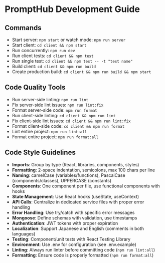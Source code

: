 # PromptHub Development Guide

## Commands
- Start server: `npm start` or watch mode: `npm run server`
- Start client: `cd client && npm start`
- Run concurrently: `npm run dev`
- Run client tests: `cd client && npm test`
- Run single test: `cd client && npm test -- -t "test name"`
- Build client: `cd client && npm run build`
- Create production build: `cd client && npm run build && npm start`

## Code Quality Tools
- Run server-side linting: `npm run lint`
- Fix server-side lint issues: `npm run lint:fix`
- Format server-side code: `npm run format`
- Run client-side linting: `cd client && npm run lint`
- Fix client-side lint issues: `cd client && npm run lint:fix`
- Format client-side code: `cd client && npm run format`
- Lint entire project: `npm run lint:all`
- Format entire project: `npm run format:all`

## Code Style Guidelines
- **Imports**: Group by type (React, libraries, components, styles)
- **Formatting**: 2-space indentation, semicolons, max 100 chars per line
- **Naming**: camelCase (variables/functions), PascalCase (components/classes), UPPERCASE (constants)
- **Components**: One component per file, use functional components with hooks
- **State Management**: Use React hooks (useState, useContext)
- **API Calls**: Centralize in dedicated service files with proper error handling
- **Error Handling**: Use try/catch with specific error messages
- **Mongoose**: Define schemas with validation, use timestamps
- **Authentication**: JWT tokens with proper expiration
- **Localization**: Support Japanese and English (comments in both languages)
- **Testing**: Component/unit tests with React Testing Library
- **Environment**: Use .env for configuration (see .env.example)
- **Linting**: Always run linter before committing code (`npm run lint:all`)
- **Formatting**: Ensure code is properly formatted (`npm run format:all`)